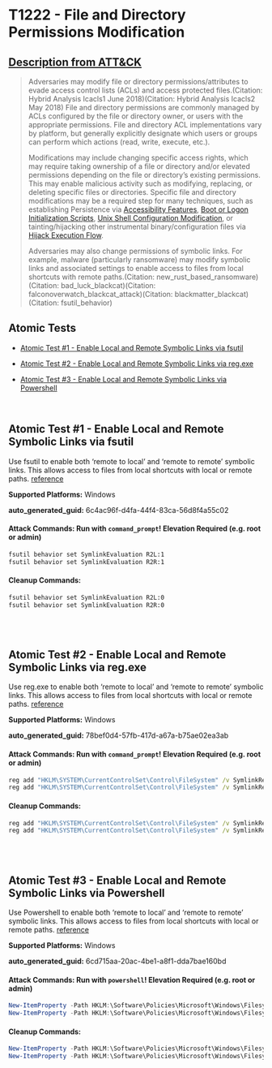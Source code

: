 # T1222 - File and Directory Permissions Modification
## [Description from ATT&CK](https://attack.mitre.org/techniques/T1222)
<blockquote>

Adversaries may modify file or directory permissions/attributes to evade access control lists (ACLs) and access protected files.(Citation: Hybrid Analysis Icacls1 June 2018)(Citation: Hybrid Analysis Icacls2 May 2018) File and directory permissions are commonly managed by ACLs configured by the file or directory owner, or users with the appropriate permissions. File and directory ACL implementations vary by platform, but generally explicitly designate which users or groups can perform which actions (read, write, execute, etc.).

Modifications may include changing specific access rights, which may require taking ownership of a file or directory and/or elevated permissions depending on the file or directory’s existing permissions. This may enable malicious activity such as modifying, replacing, or deleting specific files or directories. Specific file and directory modifications may be a required step for many techniques, such as establishing Persistence via [Accessibility Features](https://attack.mitre.org/techniques/T1546/008), [Boot or Logon Initialization Scripts](https://attack.mitre.org/techniques/T1037), [Unix Shell Configuration Modification](https://attack.mitre.org/techniques/T1546/004), or tainting/hijacking other instrumental binary/configuration files via [Hijack Execution Flow](https://attack.mitre.org/techniques/T1574).

Adversaries may also change permissions of symbolic links. For example, malware (particularly ransomware) may modify symbolic links and associated settings to enable access to files from local shortcuts with remote paths.(Citation: new_rust_based_ransomware)(Citation: bad_luck_blackcat)(Citation: falconoverwatch_blackcat_attack)(Citation: blackmatter_blackcat)(Citation: fsutil_behavior) 

</blockquote>

## Atomic Tests

- [Atomic Test #1 - Enable Local and Remote Symbolic Links via fsutil](#atomic-test-1---enable-local-and-remote-symbolic-links-via-fsutil)

- [Atomic Test #2 - Enable Local and Remote Symbolic Links via reg.exe](#atomic-test-2---enable-local-and-remote-symbolic-links-via-regexe)

- [Atomic Test #3 - Enable Local and Remote Symbolic Links via Powershell](#atomic-test-3---enable-local-and-remote-symbolic-links-via-powershell)


<br/>

## Atomic Test #1 - Enable Local and Remote Symbolic Links via fsutil
Use fsutil to enable both ‘remote to local’ and ‘remote to remote’ symbolic links. This allows access to files from local shortcuts with local or remote paths.
[reference](https://symantec-enterprise-blogs.security.com/threat-intelligence/noberus-blackcat-alphv-rust-ransomware/)

**Supported Platforms:** Windows


**auto_generated_guid:** 6c4ac96f-d4fa-44f4-83ca-56d8f4a55c02






#### Attack Commands: Run with `command_prompt`!  Elevation Required (e.g. root or admin) 


```cmd
fsutil behavior set SymlinkEvaluation R2L:1
fsutil behavior set SymlinkEvaluation R2R:1
```

#### Cleanup Commands:
```cmd
fsutil behavior set SymlinkEvaluation R2L:0
fsutil behavior set SymlinkEvaluation R2R:0
```





<br/>
<br/>

## Atomic Test #2 - Enable Local and Remote Symbolic Links via reg.exe
Use reg.exe to enable both ‘remote to local’ and ‘remote to remote’ symbolic links. This allows access to files from local shortcuts with local or remote paths.
[reference](https://symantec-enterprise-blogs.security.com/threat-intelligence/noberus-blackcat-alphv-rust-ransomware/)

**Supported Platforms:** Windows


**auto_generated_guid:** 78bef0d4-57fb-417d-a67a-b75ae02ea3ab






#### Attack Commands: Run with `command_prompt`!  Elevation Required (e.g. root or admin) 


```cmd
reg add "HKLM\SYSTEM\CurrentControlSet\Control\FileSystem" /v SymlinkRemoteToLocalEvaluation /t REG_DWORD /d "1" /f
reg add "HKLM\SYSTEM\CurrentControlSet\Control\FileSystem" /v SymlinkRemoteToRemoteEvaluation /t REG_DWORD /d "1" /f
```

#### Cleanup Commands:
```cmd
reg add "HKLM\SYSTEM\CurrentControlSet\Control\FileSystem" /v SymlinkRemoteToLocalEvaluation /t REG_DWORD /d "0" /f
reg add "HKLM\SYSTEM\CurrentControlSet\Control\FileSystem" /v SymlinkRemoteToRemoteEvaluation /t REG_DWORD /d "0" /f
```





<br/>
<br/>

## Atomic Test #3 - Enable Local and Remote Symbolic Links via Powershell
Use Powershell to enable both ‘remote to local’ and ‘remote to remote’ symbolic links. This allows access to files from local shortcuts with local or remote paths.
[reference](https://symantec-enterprise-blogs.security.com/threat-intelligence/noberus-blackcat-alphv-rust-ransomware/)

**Supported Platforms:** Windows


**auto_generated_guid:** 6cd715aa-20ac-4be1-a8f1-dda7bae160bd






#### Attack Commands: Run with `powershell`!  Elevation Required (e.g. root or admin) 


```powershell
New-ItemProperty -Path HKLM:\Software\Policies\Microsoft\Windows\Filesystems\NTFS -Name SymlinkRemoteToLocalEvaluation -PropertyType DWORD -Value 1 -Force -ErrorAction Ignore
New-ItemProperty -Path HKLM:\Software\Policies\Microsoft\Windows\Filesystems\NTFS -Name SymlinkRemoteToRemoteEvaluation -PropertyType DWORD -Value 1 -Force -ErrorAction Ignore
```

#### Cleanup Commands:
```powershell
New-ItemProperty -Path HKLM:\Software\Policies\Microsoft\Windows\Filesystems\NTFS -Name SymlinkRemoteToLocalEvaluation -PropertyType DWORD -Value 0 -Force -ErrorAction Ignore
New-ItemProperty -Path HKLM:\Software\Policies\Microsoft\Windows\Filesystems\NTFS -Name SymlinkRemoteToRemoteEvaluation -PropertyType DWORD -Value 0 -Force -ErrorAction Ignore
```





<br/>
